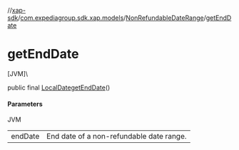 //[xap-sdk](../../../index.md)/[com.expediagroup.sdk.xap.models](../index.md)/[NonRefundableDateRange](index.md)/[getEndDate](get-end-date.md)

# getEndDate

[JVM]\

public final [LocalDate](https://docs.oracle.com/javase/8/docs/api/java/time/LocalDate.html)[getEndDate](get-end-date.md)()

#### Parameters

JVM

| | |
|---|---|
| endDate | End date of a non-refundable date range. |
